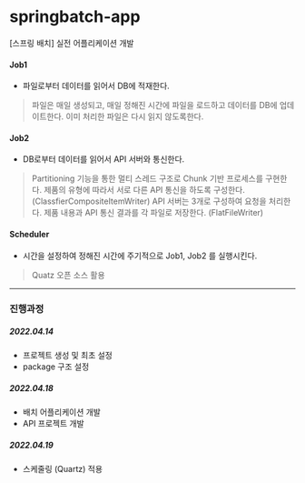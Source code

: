 # springbatch-app
[스프링 배치] 실전 어플리케이션 개발

#### Job1
- 파일로부터 데이터를 읽어서 DB에 적재한다.

> 파일은 매일 생성되고, 매일 정해진 시간에 파일을 로드하고 데이터를 DB에 업데이트한다.
> 이미 처리한 파일은 다시 읽지 않도록한다.


#### Job2
- DB로부터 데이터를 읽어서 API 서버와 통신한다.

> Partitioning 기능을 통한 멀티 스레드 구조로 Chunk 기반 프로세스를 구현한다.
> 제품의 유형에 따라서 서로 다른 API 통신을 하도록 구성한다. (ClassfierCompositeItemWriter)
> API 서버는 3개로 구성하여 요청을 처리한다.
> 제품 내용과 API 통신 결과를 각 파일로 저장한다. (FlatFileWriter)


#### Scheduler
- 시간을 설정하여 정해진 시간에 주기적으로 Job1, Job2 를 실행시킨다.

> Quatz 오픈 소스 활용


<hr />

### 진행과정

##### 2022.04.14
- 프로젝트 생성 및 최초 설정
- package 구조 설정

##### 2022.04.18
- 배치 어플리케이션 개발 
- API 프로젝트 개발

##### 2022.04.19
- 스케줄링 (Quartz) 적용
